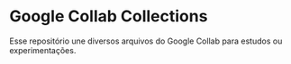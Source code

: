 # Google Collab Collections

Esse repositório une diversos arquivos do Google Collab para estudos ou experimentações.
